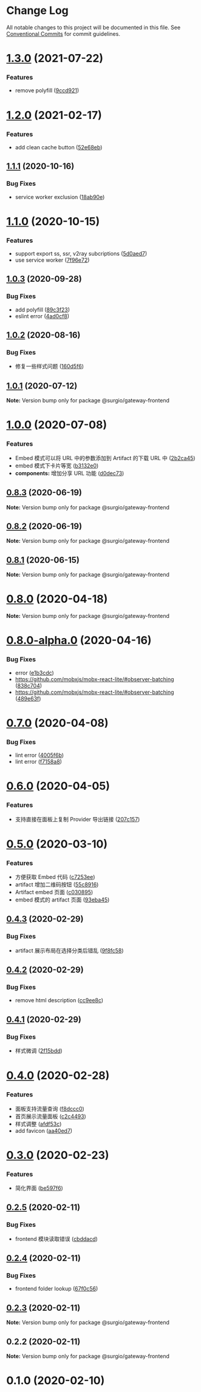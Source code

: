 # Change Log

All notable changes to this project will be documented in this file.
See [Conventional Commits](https://conventionalcommits.org) for commit guidelines.

# [1.3.0](https://github.com/surgioproject/packages/tree/master/packages/gateway-frontend/compare/@surgio/gateway-frontend@1.2.0...@surgio/gateway-frontend@1.3.0) (2021-07-22)


### Features

* remove polyfill ([9ccd921](https://github.com/surgioproject/packages/tree/master/packages/gateway-frontend/commit/9ccd9211d2d5fcc91716d81eaf82d0ef47f10ff6))





# [1.2.0](https://github.com/surgioproject/packages/tree/master/packages/gateway-frontend/compare/@surgio/gateway-frontend@1.1.1...@surgio/gateway-frontend@1.2.0) (2021-02-17)


### Features

* add clean cache button ([52e68eb](https://github.com/surgioproject/packages/tree/master/packages/gateway-frontend/commit/52e68eb970c6e1d87317159cf37a0c80d02a7640))





## [1.1.1](https://github.com/surgioproject/packages/tree/master/packages/gateway-frontend/compare/@surgio/gateway-frontend@1.1.0...@surgio/gateway-frontend@1.1.1) (2020-10-16)


### Bug Fixes

* service worker exclusion ([18ab90e](https://github.com/surgioproject/packages/tree/master/packages/gateway-frontend/commit/18ab90ebd0a4c90a52c5fc28670a3c8e5e9fdb05))





# [1.1.0](https://github.com/surgioproject/packages/tree/master/packages/gateway-frontend/compare/@surgio/gateway-frontend@1.0.3...@surgio/gateway-frontend@1.1.0) (2020-10-15)


### Features

* support export ss, ssr, v2ray subcriptions ([5d0aed7](https://github.com/surgioproject/packages/tree/master/packages/gateway-frontend/commit/5d0aed71811fa1bf6a8023072da1866bba098ea0))
* use service worker ([7f96e72](https://github.com/surgioproject/packages/tree/master/packages/gateway-frontend/commit/7f96e721aaed16173d2d8a74260c1655a61e1a40))





## [1.0.3](https://github.com/surgioproject/packages/tree/master/packages/gateway-frontend/compare/@surgio/gateway-frontend@1.0.2...@surgio/gateway-frontend@1.0.3) (2020-09-28)


### Bug Fixes

* add polyfill ([89c3f23](https://github.com/surgioproject/packages/tree/master/packages/gateway-frontend/commit/89c3f2398d7959d187da0b6c06b3d09c17a7f1b8))
* eslint error ([4ad0cf8](https://github.com/surgioproject/packages/tree/master/packages/gateway-frontend/commit/4ad0cf8ff1437f84fa11b701f13f0711a14d6c7c))





## [1.0.2](https://github.com/surgioproject/packages/tree/master/packages/gateway-frontend/compare/@surgio/gateway-frontend@1.0.1...@surgio/gateway-frontend@1.0.2) (2020-08-16)


### Bug Fixes

* 修复一些样式问题 ([160d5f6](https://github.com/surgioproject/packages/tree/master/packages/gateway-frontend/commit/160d5f6cf9859cfcf4f7a92dc7e4fc399d20db4b))





## [1.0.1](https://github.com/surgioproject/packages/tree/master/packages/gateway-frontend/compare/@surgio/gateway-frontend@1.0.0...@surgio/gateway-frontend@1.0.1) (2020-07-12)

**Note:** Version bump only for package @surgio/gateway-frontend





# [1.0.0](https://github.com/surgioproject/packages/tree/master/packages/gateway-frontend/compare/@surgio/gateway-frontend@0.8.3...@surgio/gateway-frontend@1.0.0) (2020-07-08)


### Features

* Embed 模式可以将 URL 中的参数添加到 Artifact 的下载 URL 中 ([2b2ca45](https://github.com/surgioproject/packages/tree/master/packages/gateway-frontend/commit/2b2ca45ffd065ac5c69f63b3ef6d90ebe3cf81fe))
* embed 模式下卡片等宽 ([b3132e0](https://github.com/surgioproject/packages/tree/master/packages/gateway-frontend/commit/b3132e0daec0e7219047f958a0b55b77edd65097))
* **components:** 增加分享 URL 功能 ([d0dec73](https://github.com/surgioproject/packages/tree/master/packages/gateway-frontend/commit/d0dec7373c23d92862f4a3eb0cbca87d81d2c88c))





## [0.8.3](https://github.com/surgioproject/packages/tree/master/packages/gateway-frontend/compare/@surgio/gateway-frontend@0.8.2...@surgio/gateway-frontend@0.8.3) (2020-06-19)

**Note:** Version bump only for package @surgio/gateway-frontend





## [0.8.2](https://github.com/surgioproject/packages/tree/master/packages/gateway-frontend/compare/@surgio/gateway-frontend@0.8.1...@surgio/gateway-frontend@0.8.2) (2020-06-19)

**Note:** Version bump only for package @surgio/gateway-frontend





## [0.8.1](https://github.com/surgioproject/packages/tree/master/packages/gateway-frontend/compare/@surgio/gateway-frontend@0.8.0...@surgio/gateway-frontend@0.8.1) (2020-06-15)

**Note:** Version bump only for package @surgio/gateway-frontend





# [0.8.0](https://github.com/surgioproject/packages/tree/master/packages/gateway-frontend/compare/@surgio/gateway-frontend@0.8.0-alpha.0...@surgio/gateway-frontend@0.8.0) (2020-04-18)

**Note:** Version bump only for package @surgio/gateway-frontend





# [0.8.0-alpha.0](https://github.com/surgioproject/packages/tree/master/packages/gateway-frontend/compare/@surgio/gateway-frontend@0.7.0...@surgio/gateway-frontend@0.8.0-alpha.0) (2020-04-16)


### Bug Fixes

* error ([e1b3cdc](https://github.com/surgioproject/packages/tree/master/packages/gateway-frontend/commit/e1b3cdc75e01daf66c8b5352c5da374dbfd3943f))
* https://github.com/mobxjs/mobx-react-lite/#observer-batching ([838c704](https://github.com/surgioproject/packages/tree/master/packages/gateway-frontend/commit/838c7041c7c7d06b5a938a04f035ae275fc17272))
* https://github.com/mobxjs/mobx-react-lite/#observer-batching ([489e63f](https://github.com/surgioproject/packages/tree/master/packages/gateway-frontend/commit/489e63f949f85536290e07d06ea7f63b1bd20ed9))





# [0.7.0](https://github.com/surgioproject/packages/tree/master/packages/gateway-frontend/compare/@surgio/gateway-frontend@0.6.0...@surgio/gateway-frontend@0.7.0) (2020-04-08)


### Bug Fixes

* lint error ([4005f6b](https://github.com/surgioproject/packages/tree/master/packages/gateway-frontend/commit/4005f6bdb06a6ed6108bdc6e9fb3b04a13318124))
* lint error ([f7158a8](https://github.com/surgioproject/packages/tree/master/packages/gateway-frontend/commit/f7158a8849926f1c42a8b6ac9e269226def35baf))





# [0.6.0](https://github.com/surgioproject/packages/tree/master/packages/gateway-frontend/compare/@surgio/gateway-frontend@0.5.0...@surgio/gateway-frontend@0.6.0) (2020-04-05)


### Features

* 支持直接在面板上复制 Provider 导出链接 ([207c157](https://github.com/surgioproject/packages/tree/master/packages/gateway-frontend/commit/207c157feec9e4e13b487daab8ec67cdce2688e6))





# [0.5.0](https://github.com/surgioproject/packages/tree/master/packages/gateway-frontend/compare/@surgio/gateway-frontend@0.4.3...@surgio/gateway-frontend@0.5.0) (2020-03-10)


### Features

* 方便获取 Embed 代码 ([c7253ee](https://github.com/surgioproject/packages/tree/master/packages/gateway-frontend/commit/c7253eed981f85e7755732d65ec3cb2096c4f177))
* artifact 增加二维码按钮 ([55c8916](https://github.com/surgioproject/packages/tree/master/packages/gateway-frontend/commit/55c89160806955aa9c4f6880aa742c17b43c2dd8))
* Artifact embed 页面 ([c030895](https://github.com/surgioproject/packages/tree/master/packages/gateway-frontend/commit/c030895a26e3d0f78e6f89959bbf85f8e6ae6136))
* embed 模式的 artifact 页面 ([93eba45](https://github.com/surgioproject/packages/tree/master/packages/gateway-frontend/commit/93eba4557f4b14aa77f6956d754ff05f0629ec80))





## [0.4.3](https://github.com/surgioproject/packages/tree/master/packages/gateway-frontend/compare/@surgio/gateway-frontend@0.4.2...@surgio/gateway-frontend@0.4.3) (2020-02-29)


### Bug Fixes

* artifact 展示布局在选择分类后错乱 ([9f8fc58](https://github.com/surgioproject/packages/tree/master/packages/gateway-frontend/commit/9f8fc58e6c9c63502a58fdd95df69a5feeba8f2e))





## [0.4.2](https://github.com/surgioproject/packages/tree/master/packages/gateway-frontend/compare/@surgio/gateway-frontend@0.4.1...@surgio/gateway-frontend@0.4.2) (2020-02-29)


### Bug Fixes

* remove html description ([cc9ee8c](https://github.com/surgioproject/packages/tree/master/packages/gateway-frontend/commit/cc9ee8c35a914ae82b552a6ffb0076ae7a17a150))





## [0.4.1](https://github.com/surgioproject/packages/tree/master/packages/gateway-frontend/compare/@surgio/gateway-frontend@0.4.0...@surgio/gateway-frontend@0.4.1) (2020-02-29)


### Bug Fixes

* 样式微调 ([2f15bdd](https://github.com/surgioproject/packages/tree/master/packages/gateway-frontend/commit/2f15bdd5ee342a4ad90072068944733f779cfe1e))





# [0.4.0](https://github.com/surgioproject/packages/tree/master/packages/gateway-frontend/compare/@surgio/gateway-frontend@0.3.0...@surgio/gateway-frontend@0.4.0) (2020-02-28)


### Features

* 面板支持流量查询 ([f8dccc0](https://github.com/surgioproject/packages/tree/master/packages/gateway-frontend/commit/f8dccc038147381063b0bf03ba4b0619096a8d94))
* 首页展示流量面板 ([c2c4493](https://github.com/surgioproject/packages/tree/master/packages/gateway-frontend/commit/c2c4493fef0863b902cf1bc254000b4ce8036f1b))
* 样式调整 ([afdf53c](https://github.com/surgioproject/packages/tree/master/packages/gateway-frontend/commit/afdf53c9abad2b89001e9f7d6dd3e2a661d2b19e))
* add favicon ([aa40ed7](https://github.com/surgioproject/packages/tree/master/packages/gateway-frontend/commit/aa40ed7e5bfdfe9a2bc3b123e44a0b5418c440b8))





# [0.3.0](https://github.com/surgioproject/packages/tree/master/packages/gateway-frontend/compare/@surgio/gateway-frontend@0.2.5...@surgio/gateway-frontend@0.3.0) (2020-02-23)


### Features

* 简化界面 ([be597f6](https://github.com/surgioproject/packages/tree/master/packages/gateway-frontend/commit/be597f64031247b71e3b817a9c8f2de5e8108e06))





## [0.2.5](https://github.com/surgioproject/packages/tree/master/packages/gateway-frontend/compare/@surgio/gateway-frontend@0.2.4...@surgio/gateway-frontend@0.2.5) (2020-02-11)


### Bug Fixes

* frontend 模块读取错误 ([cbddacd](https://github.com/surgioproject/packages/tree/master/packages/gateway-frontend/commit/cbddacd1cd5d73bacbc62899473c60c038beddfe))





## [0.2.4](https://github.com/surgioproject/packages/tree/master/packages/gateway-frontend/compare/@surgio/gateway-frontend@0.2.3...@surgio/gateway-frontend@0.2.4) (2020-02-11)


### Bug Fixes

* frontend folder lookup ([67f0c56](https://github.com/surgioproject/packages/tree/master/packages/gateway-frontend/commit/67f0c56d9f4115744a917dfef00c62ba6fa096ba))





## [0.2.3](https://github.com/surgioproject/packages/compare/@surgio/gateway-frontend@0.2.2...@surgio/gateway-frontend@0.2.3) (2020-02-11)

**Note:** Version bump only for package @surgio/gateway-frontend





## 0.2.2 (2020-02-11)

**Note:** Version bump only for package @surgio/gateway-frontend





# 0.1.0 (2020-02-10)
